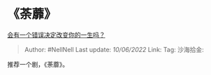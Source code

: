 # 《荼蘼》

[会有一个错误决定改变你的一生吗？](https://www.zhihu.com/question/536192352/answer/2522057021)

> Author: #NellNell
> Last update: *10/06/2022*
> Link:
> Tag:
> 沙海拾金:

推荐一个剧，《荼蘼》。
